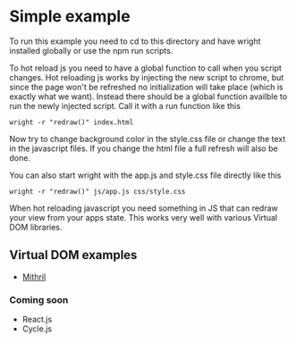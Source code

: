 # Simple example

To run this example you need to cd to this directory and have wright installed globally or use the npm run scripts.

To hot reload js you need to have a global function to call when you script changes. Hot reloading js works by injecting the new script to chrome, but since the page won't be refreshed no initialization will take place (which is exactly what we want). Instead there should be a global function availble to run the newly injected script. Call it with a run function like this
```
wright -r "redraw()" index.html
```

Now try to change background color in the style.css file or change the text in the javascript files. If you change the html file a full refresh will also be done.

You can also start wright with the app.js and style.css file directly like this
```
wright -r "redraw()" js/app.js css/style.css
```

When hot reloading javascript you need something in JS that can redraw your view from your apps state. This works very well with various Virtual DOM libraries.

## Virtual DOM examples

- [Mithril](https://github.com/porsager/wright/examples/mithril)

### Coming soon
- React.js
- Cycle.js
